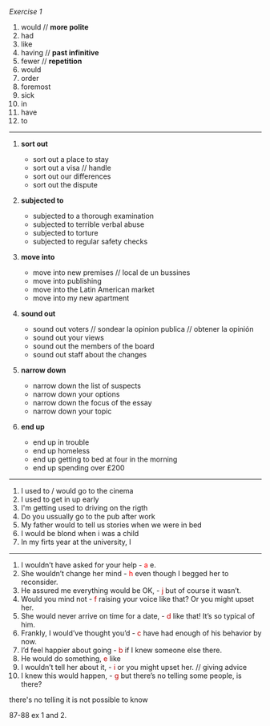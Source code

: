 _Exercise 1_

1. would // **more polite**
2. had
3. like
4. having // **past infinitive**
5. fewer // **repetition** 
6. would
7. order
8. foremost
9. sick
10. in
11. have
12. to 
---
1. **sort out**
    
    - sort out a place to stay
    - sort out a visa // handle
    - sort out our differences
    - sort out the dispute
2. **subjected to**
    
    - subjected to a thorough examination
    - subjected to terrible verbal abuse
    - subjected to torture
    - subjected to regular safety checks
3. **move into**
    
    - move into new premises // local de un bussines
    - move into publishing
    - move into the Latin American market
    - move into my new apartment 
4. **sound out**
    
    - sound out voters // sondear la opinion publica // obtener la opinión 
    - sound out your views
    - sound out the members of the board
    - sound out staff about the changes
5. **narrow down**
    
    - narrow down the list of suspects
    - narrow down your options
    - narrow down the focus of the essay
    - narrow down your topic
6. **end up**
    
    - end up in trouble
    - end up homeless
    - end up getting to bed at four in the morning
    - end up spending over £200

---
1. I used to / would go to the cinema
2. I used to get in up early
3. I'm getting used to driving on the rigth
4. Do you ussually go to the pub after work
5. My father would to tell us stories when we were in bed
6. I would be blond when i was a child
7. In my firts year at the university, I 

---
1. I wouldn’t have asked for your help - <font color="#ff0000">a</font> e.
2. She wouldn’t change her mind - <font color="#ff0000">h</font> even though I begged her to reconsider.
3. He assured me everything would be OK, -<font color="#c00000"> j</font> but of course it wasn’t.
4. Would you mind not - <font color="#c00000">f</font> raising your voice like that? Or you might upset her.
5. She would never arrive on time for a date, - <font color="#c00000">d</font> like that! It’s so typical of him.
6. Frankly, I would’ve thought you’d - <font color="#c00000">c</font> have had enough of his behavior by now.
7. I’d feel happier about going - <font color="#c00000">b</font> if I knew someone else there.
8. He would do something,<font color="#c00000"> e</font> like 
9. I wouldn’t tell her about it, - <font color="#c00000">i</font> or you might upset her. // giving advice
10. I knew this would happen, - <font color="#c00000">g</font> but there’s no telling some people, is there? 

there's no telling it is not possible to know

87-88 ex 1 and 2.